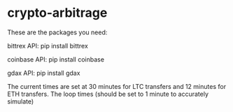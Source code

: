 # crypto-arbitrage

These are the packages you need:

bittrex API:
pip install bittrex

coinbase API:
pip install coinbase

gdax API:
pip install gdax





The current times are set at 30 minutes for LTC transfers and 12 minutes for ETH transfers.
The loop times (should be set to 1 minute to accurately simulate)














